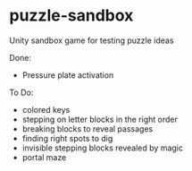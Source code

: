 # puzzle-sandbox
Unity sandbox game for testing puzzle ideas

Done:
* Pressure plate activation

To Do:
* colored keys
* stepping on letter blocks in the right order
* breaking blocks to reveal passages
* finding right spots to dig
* invisible stepping blocks revealed by magic
* portal maze
